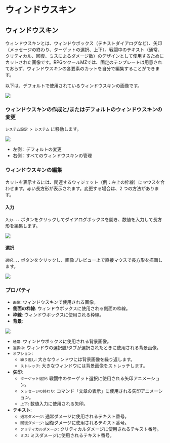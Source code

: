 # ウィンドウスキン

## ウィンドウスキン<a href="#window-skins" id="window-skins"></a>

ウィンドウスキンとは、ウィンドウボックス（テキストダイアログなど）、矢印（メッセージの終わり、ターゲットの選択、上下）、戦闘中のテキスト（通常、クリティカル、回復、ミスによるダメージ数）のデザインとして使用するためにカットされた画像です。RPGツクールMZでは、固定のテンプレートは用意されておらず、ウィンドウスキンの各要素のカットを自分で編集することができます。

以下は、デフォルトで使用されているウィンドウスキンの画像です。

![](../.gitbook/assets/default-windowskin.png)

### ウィンドウスキンの作成と/またはデフォルトのウィンドウスキンの変更<a href="#create-a-window-skin-and-or-change-default-window-skin" id="create-a-window-skin-and-or-change-default-window-skin"></a>

`システム設定 > システム` に移動します。

![](../.gitbook/assets/window-skins.png)

* 左側：デフォルトの変更
* 右側：すべてのウィンドウスキンの管理

### ウィンドウスキンの編集<a href="#edit-windowskin" id="edit-windowskin"></a>

カットを表示するには、関連するウィジェット（例：左上の枠線）にマウスを合わせます。赤い長方形が表示されます。変更する場合は、2 つの方法があります。

#### 入力<a href="#enter" id="enter"></a>

`入力...` ボタンをクリックしてダイアログボックスを開き、数値を入力して長方形を編集します。

![](../.gitbook/assets/window-skins-enter.png)

#### 選択<a href="#select" id="select"></a>

`選択...` ボタンをクリックし、画像プレビュー上で直接マウスで長方形を描画します。

![](../.gitbook/assets/window-skins-select.gif)

### プロパティ<a href="#properties" id="properties"></a>

* `画像`: ウィンドウスキンで使用される画像。
* **側面の枠線**: ウィンドウボックスに使用される側面の枠線。
* **枠線**: ウィンドウボックスに使用される枠線。
* **背景**:

![](../.gitbook/assets/window-skins-bg-option.png)

* `通常`: ウィンドウボックスに使用される背景画像。
* `選択中`: ウィンドウの選択肢/タブが選択されたときに使用される背景画像。
* `オプション`:
  * `繰り返し`: 大きなウィンドウには背景画像を繰り返します。
  * `ストレッチ`: 大きなウィンドウには背景画像をストレッチします。
* **矢印**:
  * `ターゲット選択`: 戦闘中のターゲット選択に使用される矢印アニメーション。
  * `メッセージの終わり`: コマンド「文章の表示」に使用される矢印アニメーション。
  * `上下`: 数値入力に使用される矢印。
* **テキスト**:
  * `通常ダメージ`: 通常ダメージに使用されるテキスト番号。
  * `回復ダメージ`: 回復ダメージに使用されるテキスト番号。
  * `クリティカルダメージ`: クリティカルダメージに使用されるテキスト番号。
  * `ミス`: ミスダメージに使用されるテキスト番号。
